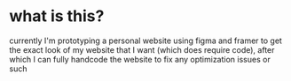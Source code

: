 # what is this?

currently I'm prototyping a personal website using figma and framer to get the exact look of my website that I want (which does require code), after which I can fully handcode the website to fix any optimization issues or such
